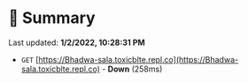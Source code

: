 # 📖 Summary
Last updated: **1/2/2022, 10:28:31 PM**

- `GET` [https://Bhadwa-sala.toxicblte.repl.co](https://Bhadwa-sala.toxicblte.repl.co) - **Down** (258ms)
